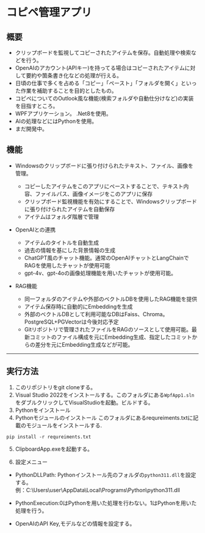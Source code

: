 # コピペ管理アプリ
## 概要
- クリップボードを監視してコピーされたアイテムを保存。自動処理や検索などを行う。
- OpenAIのアカウント(APIキー)を持ってる場合はコピーされたアイテムに対して要約や箇条書き化などの処理が行える。
- 日頃の仕事で多くを占める「コピー」「ペースト」「フォルダを開く」といった作業を補助することを目的としたもの。
- コピぺについてのOutlook風な機能(検索フォルダや自動仕分けなど)の実装を目指すところ。
- WPFアプリケーション。 .Net8を使用。
- AIの処理などにはPythonを使用。
- まだ開発中。

## 機能
- Windowsのクリップボードに張り付けられたテキスト、ファイル、画像を管理。
  - コピーしたアイテムをこのアプリにペーストすることで、テキスト内容、ファイルパス、画像イメージをこのアプリに保存
  - クリップボード監視機能を有効にすることで、Windowsクリップボードに張り付けられたアイテムを自動保存 
  - アイテムはフォルダ階層で管理

- OpenAIとの連携
  - アイテムのタイトルを自動生成
  - 過去の情報を基にした背景情報の生成
  - ChatGPT風のチャット機能。通常のOpenAIチャットとLangChainでRAGを使用したチャットが使用可能
  - gpt-4v、gpt-4oの画像処理機能を用いたチャットが使用可能。

- RAG機能
  - 同一フォルダのアイテムや外部のベクトルDBを使用したRAG機能を提供
  - アイテム保存時に自動的にEmbeddingを生成
  - 外部のベクトルDBとして利用可能なDBはFaiss、Chroma。PostgreSQL+PGVectorは今後対応予定
  - Gitリポジトリで管理されたファイルをRAGのソースとして使用可能。最新コミットのファイル構成を元にEmbedding生成、指定したコミットからの差分を元にEmbedding生成などが可能。

-------------------------------------------

## 実行方法
1. このリポジトリをgit cloneする。
2. Visual Studio 2022をインストールする。このフォルダにある`WpfApp1.sln`をダブルクリックしてVisualStudioを起動。ビルドする。
3. Pythonをインストール
4. Pythonモジュールのインストール
このフォルダにあるrequreiments.txtに記載のモジュールをインストールする.
```
pip install -r requreiments.txt
```
5. ClipboardApp.exeを起動する。

6. 設定メニュー
- PythonDLLPath: Pythonインストール先のフォルダの`python311.dll`を設定する。  
  例：C:\Users\user\AppData\Local\Programs\Python\python311.dll

- PythonExecution:0はPythonを用いた処理を行わない。1はPythonを用いた処理を行う。

- OpenAIのAPI Key,モデルなどの情報を設定する。


